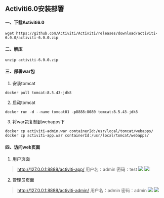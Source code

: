 ## Activiti6.0安装部署

#### 一、下载Activiti6.0

```shell
wget https://github.com/Activiti/Activiti/releases/download/activiti-6.0.0/activiti-6.0.0.zip
```

#### 二、解压

```shell
unzip activiti-6.0.0.zip
```

#### 三、部署war包

1. 安装tomcat

```she
docker pull tomcat:8.5.43-jdk8
```

2. 启动tomcat

```shell
docker run -d --name tomcat01 -p8888:8080 tomcat:8.5.43-jdk8
```

3. 将war包复制到webapps下

```shell
docker cp activiti-admin.war containerId:/usr/local/tomcat/webapps/
docker cp activiti-app.war containerId:/usr/local/tomcat/webapps/
```

#### 四、访问web页面

1. 用户页面


> http://127.0.0.1:8888/activiti-app/
> 用户名：admin
> 密码：test
> ![](http://pic.carryzheng.xin/zx_md/20190724162150.png)
> ![](http://pic.carryzheng.xin/zx_md/20190724162447.png)

2. 管理员页面


> http://127.0.0.1:8888/activiti-admin/
> 用户名：admin
> 密码：admin
> ![](http://pic.carryzheng.xin/zx_md/20190724163610.png)
> ![](http://pic.carryzheng.xin/zx_md/20190724163743.png)